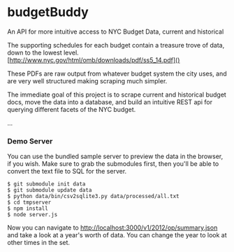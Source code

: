 budgetBuddy
===========

An API for more intuitive access to NYC Budget Data, current and historical

The supporting schedules for each budget contain a treasure trove of data, down
to the lowest level.  [http://www.nyc.gov/html/omb/downloads/pdf/ss5_14.pdf]()

These PDFs are raw output from whatever budget system the city uses, and are
very well structured making scraping much simpler.

The immediate goal of this project is to scrape current and historical budget
docs, move the data into a database, and build an intuitive REST api for
querying different facets of the NYC budget.

...

### Demo Server

You can use the bundled sample server to preview the data in the browser, if
you wish.  Make sure to grab the submodules first, then you'll be able to
convert the text file to SQL for the server.

```
$ git submodule init data
$ git submodule update data
$ python data/bin/csv2sqlite3.py data/processed/all.txt
$ cd tmpserver
$ npm install
$ node server.js
```

Now you can navigate to [http://localhost:3000/v1/2012/op/summary.json]() and
take a look at a year's worth of data.  You can change the year to look at
other times in the set.
